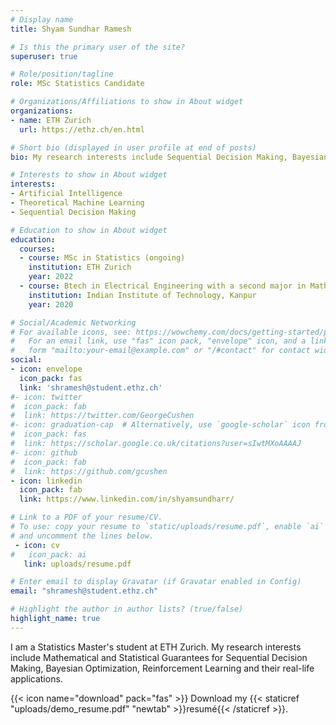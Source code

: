 ```yaml
---
# Display name
title: Shyam Sundhar Ramesh

# Is this the primary user of the site?
superuser: true

# Role/position/tagline
role: MSc Statistics Candidate

# Organizations/Affiliations to show in About widget
organizations:
- name: ETH Zurich
  url: https://ethz.ch/en.html

# Short bio (displayed in user profile at end of posts)
bio: My research interests include Sequential Decision Making, Bayesian Optimization, Reinforcement Learning.

# Interests to show in About widget
interests:
- Artificial Intelligence
- Theoretical Machine Learning
- Sequential Decision Making

# Education to show in About widget
education:
  courses:
  - course: MSc in Statistics (ongoing)
    institution: ETH Zurich
    year: 2022
  - course: Btech in Electrical Engineering with a second major in Mathematics and Scientific Computing
    institution: Indian Institute of Technology, Kanpur 
    year: 2020

# Social/Academic Networking
# For available icons, see: https://wowchemy.com/docs/getting-started/page-builder/#icons
#   For an email link, use "fas" icon pack, "envelope" icon, and a link in the
#   form "mailto:your-email@example.com" or "/#contact" for contact widget.
social:
- icon: envelope
  icon_pack: fas
  link: 'shramesh@student.ethz.ch'
#- icon: twitter
#  icon_pack: fab
#  link: https://twitter.com/GeorgeCushen
#- icon: graduation-cap  # Alternatively, use `google-scholar` icon from `ai` icon pack
#  icon_pack: fas
#  link: https://scholar.google.co.uk/citations?user=sIwtMXoAAAAJ
#- icon: github
#  icon_pack: fab
#  link: https://github.com/gcushen
- icon: linkedin
  icon_pack: fab
  link: https://www.linkedin.com/in/shyamsundharr/

# Link to a PDF of your resume/CV.
# To use: copy your resume to `static/uploads/resume.pdf`, enable `ai` icons in `params.toml`, 
# and uncomment the lines below.
 - icon: cv
#   icon_pack: ai
   link: uploads/resume.pdf

# Enter email to display Gravatar (if Gravatar enabled in Config)
email: "shramesh@student.ethz.ch"

# Highlight the author in author lists? (true/false)
highlight_name: true
---
```


I am a Statistics Master's student at ETH Zurich. My research interests include Mathematical and Statistical Guarantees for Sequential Decision Making, Bayesian Optimization, Reinforcement Learning and their real-life applications. 

{{< icon name="download" pack="fas" >}} Download my {{< staticref "uploads/demo_resume.pdf" "newtab" >}}resumé{{< /staticref >}}.
